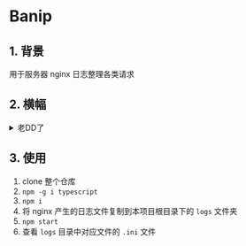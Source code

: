 # Banip

## 1. 背景

用于服务器 nginx 日志整理各类请求

## 2. 横幅

<details><summary>老DD了</summary>
<img src="logo.png" alt="咩真可爱" title="三字母人快爬啊啊啊啊啊" />
</details>

## 3. 使用

1. clone 整个仓库 
2. `npm -g i typescript`
3. `npm i`
4. 将 nginx 产生的日志文件复制到本项目根目录下的 `logs` 文件夹
6. `npm start`
7. 查看 `logs` 目录中对应文件的 `.ini` 文件
